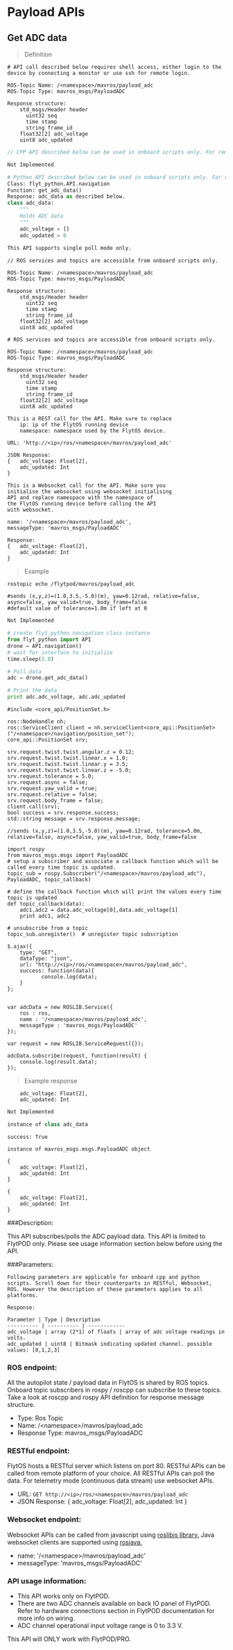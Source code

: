 # Payload APIs

## Get ADC data



> Definition

```shell
# API call described below requires shell access, either login to the device by connecting a monitor or use ssh for remote login.

ROS-Topic Name: /<namespace>/mavros/payload_adc
ROS-Topic Type: mavros_msgs/PayloadADC

Response structure:
    std_msgs/Header header
      uint32 seq
      time stamp
      string frame_id
    float32[2] adc_voltage
    uint8 adc_updated

```

```cpp
// CPP API described below can be used in onboard scripts only. For remote scripts you can use http client libraries to call FlytOS REST endpoints from cpp.

Not Implemented
```

```python
# Python API described below can be used in onboard scripts only. For remote scripts you can use http client libraries to call FlytOS REST endpoints from python.
Class: flyt_python.API.navigation
Function: get_adc_data()
Response: adc_data as described below.
class adc_data:
    """
    Holds ADC data
    """
    adc_voltage = []
    adc_updated = 0
 
This API supports single poll mode only.
```

```cpp--ros
// ROS services and topics are accessible from onboard scripts only.

ROS-Topic Name: /<namespace>/mavros/payload_adc
ROS-Topic Type: mavros_msgs/PayloadADC

Response structure:
    std_msgs/Header header
      uint32 seq
      time stamp
      string frame_id
    float32[2] adc_voltage
    uint8 adc_updated
```

```python--ros
# ROS services and topics are accessible from onboard scripts only.

ROS-Topic Name: /<namespace>/mavros/payload_adc
ROS-Topic Type: mavros_msgs/PayloadADC

Response structure:
    std_msgs/Header header
      uint32 seq
      time stamp
      string frame_id
    float32[2] adc_voltage
    uint8 adc_updated
```

```javascript--REST
This is a REST call for the API. Make sure to replace 
    ip: ip of the FlytOS running device
    namespace: namespace used by the FlytOS device.

URL: 'http://<ip>/ros/<namespace>/mavros/payload_adc'

JSON Response:
{   adc_voltage: Float[2],
    adc_updated: Int
}

```

```javascript--Websocket
This is a Websocket call for the API. Make sure you 
initialise the websocket using websocket initialising 
API and replace namespace with the namespace of 
the FlytOS running device before calling the API 
with websocket.

name: '/<namespace>/mavros/payload_adc',
messageType: 'mavros_msgs/PayloadADC'

Response:
{   adc_voltage: Float[2],
    adc_updated: Int
}

```


> Example

```shell
rostopic echo /flytpod/mavros/payload_adc

#sends (x,y,z)=(1.0,3.5,-5.0)(m), yaw=0.12rad, relative=false, async=false, yaw_valid=true, body_frame=false
#default value of tolerance=1.0m if left at 0    
```

```cpp
Not Implemented
```

```python
# create flyt_python navigation class instance
from flyt_python import API
drone = API.navigation()
# wait for interface to initialize
time.sleep(3.0)

# Poll data
adc = drone.get_adc_data()

# Print the data 
print adc.adc_voltage, adc.adc_updated
```

```cpp--ros
#include <core_api/PositionSet.h>

ros::NodeHandle nh;
ros::ServiceClient client = nh.serviceClient<core_api::PositionSet>("/<namespace>/navigation/position_set");
core_api::PositionSet srv;

srv.request.twist.twist.angular.z = 0.12;
srv.request.twist.twist.linear.x = 1.0;
srv.request.twist.twist.linear.y = 3.5;
srv.request.twist.twist.linear.z = -5.0;
srv.request.tolerance = 5.0;
srv.request.async = false;
srv.request.yaw_valid = true;
srv.request.relative = false;
srv.request.body_frame = false;
client.call(srv);
bool success = srv.response.success;
std::string message = srv.response.message;

//sends (x,y,z)=(1.0,3.5,-5.0)(m), yaw=0.12rad, tolerance=5.0m, relative=false, async=false, yaw_valid=true, body_frame=false
```

```python--ros
import rospy
from mavros_msgs.msgs import PayloadADC
# setup a subscriber and associate a callback function which will be called every time topic is updated.
topic_sub = rospy.Subscriber("/<namespace>/mavros/payload_adc"), PayloadADC, topic_callback)

# define the callback function which will print the values every time topic is updated
def topic_callback(data):
    adc1,adc2 = data.adc_voltage[0],data.adc_voltage[1]
    print adc1, adc2

# unsubscribe from a topic
topic_sub.unregister()  # unregister topic subscription
```

```javascript--REST
$.ajax({
    type: "GET",
    dataType: "json",
    url: "http://<ip>/ros/<namespace>/mavros/payload_adc",  
    success: function(data){
           console.log(data);
    }
};


```

```javascript--Websocket
var adcData = new ROSLIB.Service({
    ros : ros,
    name : '/<namespace>/mavros/payload_adc',
    messageType : 'mavros_msgs/PayloadADC'
});

var request = new ROSLIB.ServiceRequest({});

adcData.subscribe(request, function(result) {
    console.log(result.data);
});
```


> Example response

```shell
    adc_voltage: Float[2],
    adc_updated: Int
```

```cpp
Not Implemented
```

```python
instance of class adc_data
```

```cpp--ros
success: True
```

```python--ros
instance of mavros_msgs.msgs.PayloadADC object
```

```javascript--REST
{
    adc_voltage: Float[2],
    adc_updated: Int
}
```

```javascript--Websocket
{
    adc_voltage: Float[2],
    adc_updated: Int
}
```



###Description:

This API subscribes/polls the ADC payload data. This API is limited to FlytPOD only. Please see usage information section below before using the API.

###Parameters:
    
    Following parameters are applicable for onboard cpp and python scripts. Scroll down for their counterparts in RESTful, Websocket, ROS. However the description of these parameters applies to all platforms. 
    
    Response:
    
    Parameter | Type | Description
    ---------- | ---------- | ------------
    adc_voltage | array (2*1) of floats | array of adc voltage readings in volts.
    adc_updated | uint8 | Bitmask indicating updated channel. possible values: [0,1,2,3]
    
    
### ROS endpoint:
All the autopilot state / payload data in FlytOS is shared by ROS topics. Onboard topic subscribers in rospy / roscpp can subscribe to these topics. Take a look at roscpp and rospy API definition for response message structure. 

* Type: Ros Topic</br> 
* Name: /\<namespace\>/mavros/payload_adc</br>
* Response Type: mavros_msgs/PayloadADC

### RESTful endpoint:
FlytOS hosts a RESTful server which listens on port 80. RESTful APIs can be called from remote platform of your choice. All RESTful APIs can poll the data. For telemetry mode (continuous data stream) use websocket APIs.

* URL: ``GET http://<ip>/ros/<namespace>/mavros/payload_adc``
* JSON Response:
{
    adc_voltage: Float[2],
    adc_updated: Int
}


### Websocket endpoint:
Websocket APIs can be called from javascript using  [roslibjs library.](https://github.com/RobotWebTools/roslibjs) 
Java websocket clients are supported using [rosjava.](http://wiki.ros.org/rosjava)

* name: '/\<namespace\>/mavros/payload_adc'</br>
* messageType: 'mavros_msgs/PayloadADC'

### API usage information:

* This API works only on FlytPOD.  
* There are two ADC channels available on back IO panel of FlytPOD. Refer to hardware connections section in FlytPOD documentation for more info on wiring.
* ADC channel operational input voltage range is 0 to 3.3 V.

<aside class="warning">
This API will ONLY work with FlytPOD/PRO.
</aside>
